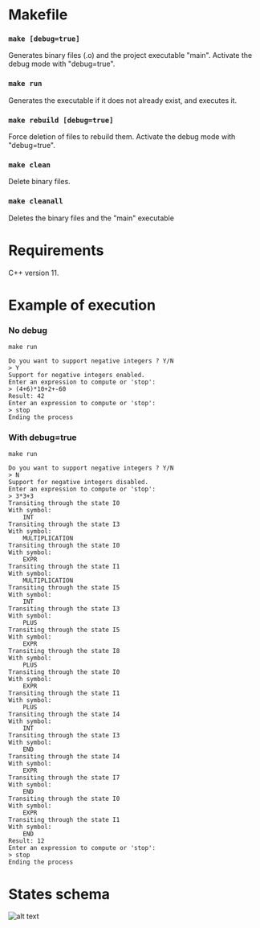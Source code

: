 # Makefile

### `make [debug=true]`
Generates binary files (.o) and the project executable "main".
Activate the debug mode with "debug=true".

### `make run`
Generates the executable if it does not already exist, and executes it.

### `make rebuild [debug=true]`
Force deletion of files to rebuild them.
Activate the debug mode with "debug=true".

### `make clean`
Delete binary files.

### `make cleanall`
Deletes the binary files and the "main" executable


# Requirements

C++ version 11.


# Example of execution

### No debug
`make run`    
```
Do you want to support negative integers ? Y/N 
> Y
Support for negative integers enabled.
Enter an expression to compute or 'stop': 
> (4+6)*10+2+-60
Result: 42
Enter an expression to compute or 'stop': 
> stop
Ending the process
```

### With debug=true
`make run`
```
Do you want to support negative integers ? Y/N 
> N
Support for negative integers disabled.
Enter an expression to compute or 'stop': 
> 3*3+3
Transiting through the state I0
With symbol:
    INT
Transiting through the state I3
With symbol:
    MULTIPLICATION
Transiting through the state I0
With symbol:
    EXPR
Transiting through the state I1
With symbol:
    MULTIPLICATION
Transiting through the state I5
With symbol:
    INT
Transiting through the state I3
With symbol:
    PLUS
Transiting through the state I5
With symbol:
    EXPR
Transiting through the state I8
With symbol:
    PLUS
Transiting through the state I0
With symbol:
    EXPR
Transiting through the state I1
With symbol:
    PLUS
Transiting through the state I4
With symbol:
    INT
Transiting through the state I3
With symbol:
    END
Transiting through the state I4
With symbol:
    EXPR
Transiting through the state I7
With symbol:
    END
Transiting through the state I0
With symbol:
    EXPR
Transiting through the state I1
With symbol:
    END
Result: 12
Enter an expression to compute or 'stop': 
> stop
Ending the process
````


# States schema

![alt text](./img/states_schema.png)



